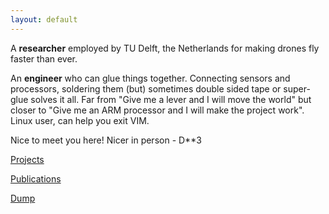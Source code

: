 ```yaml
---
layout: default
---
```


A **researcher** employed by TU Delft, the Netherlands for making drones fly faster than ever.  

An **engineer** who can glue things together. Connecting sensors and processors, soldering them (but) sometimes double sided tape or super-glue solves it all.
Far from "Give me a lever and I will move the world" but closer to "Give me an ARM processor and I will make the project work".
Linux user, can help you exit VIM. 

Nice to meet you here! Nicer in person - D**3

[Projects](./projects.html)

[Publications](./publications.html)

[Dump](./dump.html)





